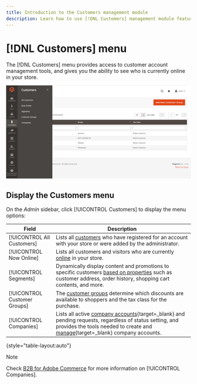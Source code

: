 ```yaml
---
title: Introduction to the Customers management module
description: Learn how to use [!DNL Customers] management module features to manage customers in your store.
---
```


# [!DNL Customers] menu

The [!DNL Customers] menu provides access to customer account management tools, and gives you the ability to see who is currently online in your store.

![Customers menu](assets/admin-menu-customers.png)

## Display the Customers menu

On the _Admin_ sidebar, click [!UICONTROL Customers] to display the menu options:

| Field | Description |
|---|---|
| [!UICONTROL All Customers] | Lists all [customers](../customers/customers-all.md) who have registered for an account with your store or were added by the administrator. |
| [!UICONTROL Now Online] | Lists all customers and visitors who are currently [online](../customers/now-online.md) in your store. |
| [!UICONTROL Segments] | Dynamically display content and promotions to specific customers [based on properties](../customers/customer-segments) such as customer address, order history, shopping cart contents, and more. |
| [!UICONTROL Customer Groups] | The [customer groups](../customers/customer-groups.md) determine which discounts are available to shoppers and the tax class for the purchase. |
| [!UICONTROL Companies] | Lists all active [company accounts](../b2b/account-companies.md){target=_blank} and pending requests, regardless of status setting, and provides the tools needed to create and [manage](../b2b/account-company-manage.md){target=_blank} company accounts. |

{style="table-layout:auto"}

>[!NOTE]
>
> Check [B2B for Adobe Commerce](../b2b/introduction.md) for more information on [!UICONTROL Companies].
